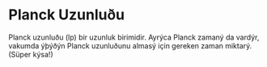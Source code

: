 # Planck Uzunluðu

Planck uzunluðu (lp) bir uzunluk birimidir. Ayrýca Planck zamaný da vardýr,
vakumda ýþýðýn Planck uzunluðunu almasý için gereken zaman miktarý. (Süper
kýsa!)
